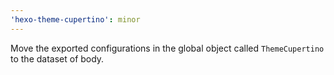 ```yaml
---
'hexo-theme-cupertino': minor
---
```


Move the exported configurations in the global object called `ThemeCupertino` to the dataset of body.
